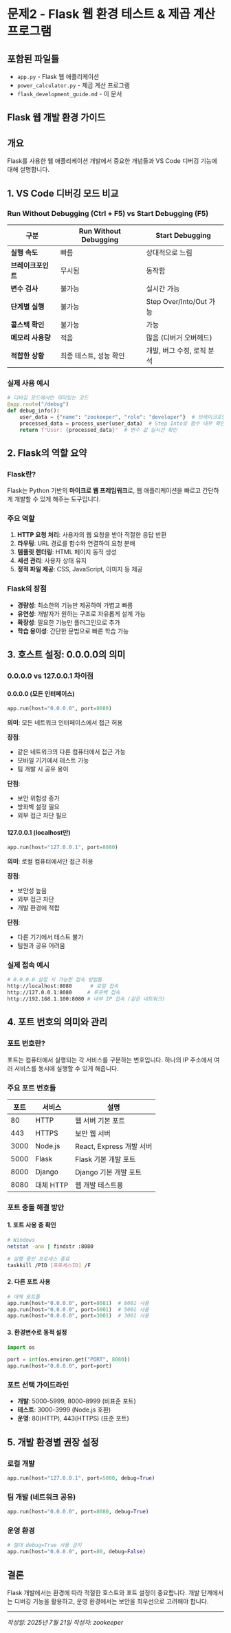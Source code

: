 # 문제2 - Flask 웹 환경 테스트 & 제곱 계산 프로그램

## 포함된 파일들
- `app.py` - Flask 웹 애플리케이션
- `power_calculator.py` - 제곱 계산 프로그램
- `flask_development_guide.md` - 이 문서

## Flask 웹 개발 환경 가이드

## 개요
Flask를 사용한 웹 애플리케이션 개발에서 중요한 개념들과 VS Code 디버깅 기능에 대해 설명합니다.

## 1. VS Code 디버깅 모드 비교

### Run Without Debugging (Ctrl + F5) vs Start Debugging (F5)

| 구분 | Run Without Debugging | Start Debugging |
|------|----------------------|-----------------|
| **실행 속도** | 빠름 | 상대적으로 느림 |
| **브레이크포인트** | 무시됨 | 동작함 |
| **변수 검사** | 불가능 | 실시간 가능 |
| **단계별 실행** | 불가능 | Step Over/Into/Out 가능 |
| **콜스택 확인** | 불가능 | 가능 |
| **메모리 사용량** | 적음 | 많음 (디버거 오버헤드) |
| **적합한 상황** | 최종 테스트, 성능 확인 | 개발, 버그 수정, 로직 분석 |

### 실제 사용 예시
```python
# 디버깅 모드에서만 의미있는 코드
@app.route("/debug")
def debug_info():
    user_data = {"name": "zookeeper", "role": "developer"}  # 브레이크포인트 설정
    processed_data = process_user(user_data)  # Step Into로 함수 내부 확인
    return f"User: {processed_data}"  # 변수 값 실시간 확인
```

## 2. Flask의 역할 요약

### Flask란?
Flask는 Python 기반의 **마이크로 웹 프레임워크**로, 웹 애플리케이션을 빠르고 간단하게 개발할 수 있게 해주는 도구입니다.

### 주요 역할
1. **HTTP 요청 처리**: 사용자의 웹 요청을 받아 적절한 응답 반환
2. **라우팅**: URL 경로를 함수와 연결하여 요청 분배
3. **템플릿 렌더링**: HTML 페이지 동적 생성
4. **세션 관리**: 사용자 상태 유지
5. **정적 파일 제공**: CSS, JavaScript, 이미지 등 제공

### Flask의 장점
- **경량성**: 최소한의 기능만 제공하여 가볍고 빠름
- **유연성**: 개발자가 원하는 구조로 자유롭게 설계 가능
- **확장성**: 필요한 기능만 플러그인으로 추가
- **학습 용이성**: 간단한 문법으로 빠른 학습 가능

## 3. 호스트 설정: 0.0.0.0의 의미

### 0.0.0.0 vs 127.0.0.1 차이점

#### 0.0.0.0 (모든 인터페이스)
```python
app.run(host="0.0.0.0", port=8080)
```

**의미**: 모든 네트워크 인터페이스에서 접근 허용

**장점**:
- 같은 네트워크의 다른 컴퓨터에서 접근 가능
- 모바일 기기에서 테스트 가능
- 팀 개발 시 공유 용이

**단점**:
- 보안 위험성 증가
- 방화벽 설정 필요
- 외부 접근 차단 필요

#### 127.0.0.1 (localhost만)
```python
app.run(host="127.0.0.1", port=8080)
```

**의미**: 로컬 컴퓨터에서만 접근 허용

**장점**:
- 보안성 높음
- 외부 접근 차단
- 개발 환경에 적합

**단점**:
- 다른 기기에서 테스트 불가
- 팀원과 공유 어려움

### 실제 접속 예시
```bash
# 0.0.0.0 설정 시 가능한 접속 방법들
http://localhost:8080      # 로컬 접속
http://127.0.0.1:8080     # 루프백 접속
http://192.168.1.100:8080 # 내부 IP 접속 (같은 네트워크)
```

## 4. 포트 번호의 의미와 관리

### 포트 번호란?
포트는 컴퓨터에서 실행되는 각 서비스를 구분하는 번호입니다. 하나의 IP 주소에서 여러 서비스를 동시에 실행할 수 있게 해줍니다.

### 주요 포트 번호들
| 포트 | 서비스 | 설명 |
|------|--------|------|
| 80 | HTTP | 웹 서버 기본 포트 |
| 443 | HTTPS | 보안 웹 서버 |
| 3000 | Node.js | React, Express 개발 서버 |
| 5000 | Flask | Flask 기본 개발 포트 |
| 8000 | Django | Django 기본 개발 포트 |
| 8080 | 대체 HTTP | 웹 개발 테스트용 |

### 포트 충돌 해결 방안

#### 1. 포트 사용 중 확인
```bash
# Windows
netstat -ano | findstr :8080

# 실행 중인 프로세스 종료
taskkill /PID [프로세스ID] /F
```

#### 2. 다른 포트 사용
```python
# 대체 포트들
app.run(host="0.0.0.0", port=8081)  # 8081 사용
app.run(host="0.0.0.0", port=5001)  # 5001 사용
app.run(host="0.0.0.0", port=3001)  # 3001 사용
```

#### 3. 환경변수로 동적 설정
```python
import os

port = int(os.environ.get("PORT", 8080))
app.run(host="0.0.0.0", port=port)
```

### 포트 선택 가이드라인
- **개발**: 5000-5999, 8000-8999 (비표준 포트)
- **테스트**: 3000-3999 (Node.js 호환)
- **운영**: 80(HTTP), 443(HTTPS) (표준 포트)

## 5. 개발 환경별 권장 설정

### 로컬 개발
```python
app.run(host="127.0.0.1", port=5000, debug=True)
```

### 팀 개발 (네트워크 공유)
```python
app.run(host="0.0.0.0", port=8080, debug=True)
```

### 운영 환경
```python
# 절대 debug=True 사용 금지
app.run(host="0.0.0.0", port=80, debug=False)
```

## 결론

Flask 개발에서는 환경에 따라 적절한 호스트와 포트 설정이 중요합니다. 개발 단계에서는 디버깅 기능을 활용하고, 운영 환경에서는 보안을 최우선으로 고려해야 합니다.

---
*작성일: 2025년 7월 21일*
*작성자: zookeeper* 